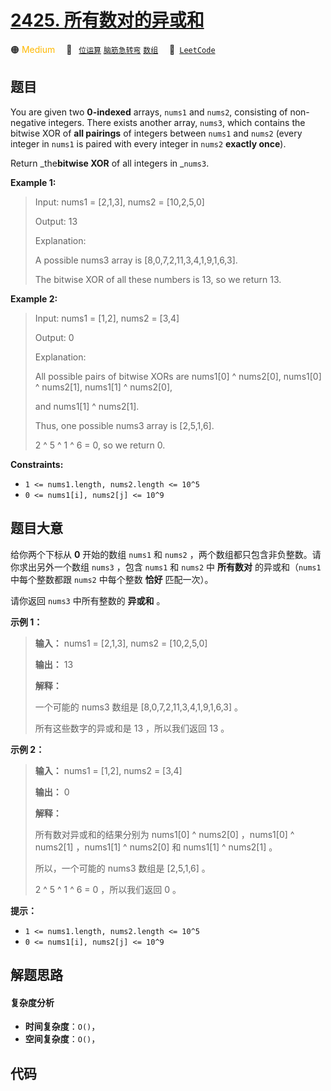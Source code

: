 # [2425. 所有数对的异或和](https://leetcode.com/problems/bitwise-xor-of-all-pairings)

🟠 <font color=#ffb800>Medium</font>&emsp; 🔖&ensp; [`位运算`](/outline/tag/bit-manipulation.md) [`脑筋急转弯`](/outline/tag/brainteaser.md) [`数组`](/outline/tag/array.md)&emsp; 🔗&ensp;[`LeetCode`](https://leetcode.com/problems/bitwise-xor-of-all-pairings)

## 题目

You are given two **0-indexed** arrays, `nums1` and `nums2`, consisting of
non-negative integers. There exists another array, `nums3`, which contains the
bitwise XOR of **all pairings** of integers between `nums1` and `nums2` (every
integer in `nums1` is paired with every integer in `nums2` **exactly once**).

Return _the**bitwise XOR** of all integers in _`nums3`.



**Example 1:**

> Input: nums1 = [2,1,3], nums2 = [10,2,5,0]
> 
> Output: 13
> 
> Explanation:
> 
> A possible nums3 array is [8,0,7,2,11,3,4,1,9,1,6,3].
> 
> The bitwise XOR of all these numbers is 13, so we return 13.

**Example 2:**

> Input: nums1 = [1,2], nums2 = [3,4]
> 
> Output: 0
> 
> Explanation:
> 
> All possible pairs of bitwise XORs are nums1[0] ^ nums2[0], nums1[0] ^ nums2[1], nums1[1] ^ nums2[0],
> 
> and nums1[1] ^ nums2[1].
> 
> Thus, one possible nums3 array is [2,5,1,6].
> 
> 2 ^ 5 ^ 1 ^ 6 = 0, so we return 0.

**Constraints:**

  * `1 <= nums1.length, nums2.length <= 10^5`
  * `0 <= nums1[i], nums2[j] <= 10^9`


## 题目大意

给你两个下标从 **0**  开始的数组 `nums1` 和 `nums2` ，两个数组都只包含非负整数。请你求出另外一个数组 `nums3` ，包含
`nums1` 和 `nums2` 中 **所有数对**  的异或和（`nums1` 中每个整数都跟 `nums2` 中每个整数 **恰好**
匹配一次）。

请你返回 `nums3` 中所有整数的 **异或和**  。



**示例 1：**

> 
> 
> 
> 
> 
> **输入：** nums1 = [2,1,3], nums2 = [10,2,5,0]
> 
> **输出：** 13
> 
> **解释：**
> 
> 一个可能的 nums3 数组是 [8,0,7,2,11,3,4,1,9,1,6,3] 。
> 
> 所有这些数字的异或和是 13 ，所以我们返回 13 。
> 
> 

**示例 2：**

> 
> 
> 
> 
> 
> **输入：** nums1 = [1,2], nums2 = [3,4]
> 
> **输出：** 0
> 
> **解释：**
> 
> 所有数对异或和的结果分别为 nums1[0] ^ nums2[0] ，nums1[0] ^ nums2[1] ，nums1[1] ^ nums2[0] 和 nums1[1] ^ nums2[1] 。
> 
> 所以，一个可能的 nums3 数组是 [2,5,1,6] 。
> 
> 2 ^ 5 ^ 1 ^ 6 = 0 ，所以我们返回 0 。
> 
> 



**提示：**

  * `1 <= nums1.length, nums2.length <= 10^5`
  * `0 <= nums1[i], nums2[j] <= 10^9`


## 解题思路

#### 复杂度分析

- **时间复杂度**：`O()`，
- **空间复杂度**：`O()`，

## 代码

```javascript

```